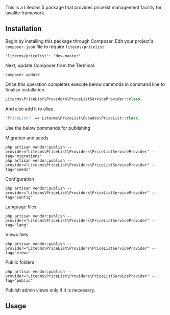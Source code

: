 This is a Litecms 5 package that provides pricelist management facility for lavalite framework.

## Installation

Begin by installing this package through Composer. Edit your project's `composer.json` file to require `litecms/pricelist`.

    "litecms/pricelist": "dev-master"

Next, update Composer from the Terminal:

    composer update

Once this operation completes execute below cammnds in command line to finalize installation.

```php
Litecms\PriceList\Providers\PriceListServiceProvider::class,

```

And also add it to alias

```php
'PriceList'  => Litecms\PriceList\Facades\PriceList::class,
```

Use the below commands for publishing

Migration and seeds

    php artisan vendor:publish --provider="Litecms\PriceList\Providers\PriceListServiceProvider" --tag="migrations"
    php artisan vendor:publish --provider="Litecms\PriceList\Providers\PriceListServiceProvider" --tag="seeds"

Configuration

    php artisan vendor:publish --provider="Litecms\PriceList\Providers\PriceListServiceProvider" --tag="config"

Language files

    php artisan vendor:publish --provider="Litecms\PriceList\Providers\PriceListServiceProvider" --tag="lang"

Views files

    php artisan vendor:publish --provider="Litecms\PriceList\Providers\PriceListServiceProvider" --tag="views"

Public folders

    php artisan vendor:publish --provider="Litecms\PriceList\Providers\PriceListServiceProvider" --tag="public"
   

Publish admin views only if it is necessary.

## Usage


